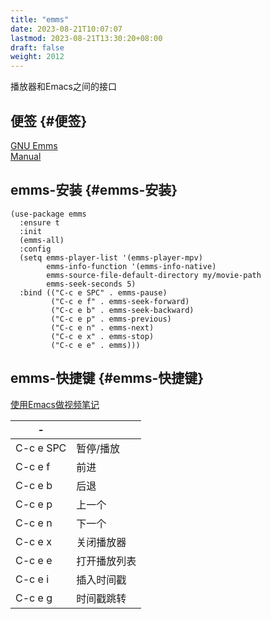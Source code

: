 ```yaml
---
title: "emms"
date: 2023-08-21T10:07:07
lastmod: 2023-08-21T13:30:20+08:00
draft: false
weight: 2012
---
```


播放器和Emacs之间的接口 <br/>


## 便签 {#便签}

[GNU Emms](https://www.gnu.org/software/emms/#get_emms) <br/>
[Manual](https://www.gnu.org/software/emms/manual/) <br/>


## emms-安装 {#emms-安装}

```elisp
(use-package emms
  :ensure t
  :init
  (emms-all)
  :config
  (setq emms-player-list '(emms-player-mpv)
        emms-info-function '(emms-info-native)
        emms-source-file-default-directory my/movie-path
        emms-seek-seconds 5)
  :bind (("C-c e SPC" . emms-pause)
         ("C-c e f" . emms-seek-forward)
         ("C-c e b" . emms-seek-backward)
         ("C-c e p" . emms-previous)
         ("C-c e n" . emms-next)
         ("C-c e x" . emms-stop)
         ("C-c e e" . emms)))
```


## emms-快捷键 {#emms-快捷键}

[使用Emacs做视频笔记](/docs/分享/emacs/需求/使用emacs做视频笔记/#使用emacs做视频笔记) <br/>

| -         |        |
|-----------|--------|
| C-c e SPC | 暂停/播放 |
| C-c e f   | 前进   |
| C-c e b   | 后退   |
| C-c e p   | 上一个 |
| C-c e n   | 下一个 |
| C-c e x   | 关闭播放器 |
| C-c e e   | 打开播放列表 |
| C-c e i   | 插入时间戳 |
| C-c e g   | 时间戳跳转 |


